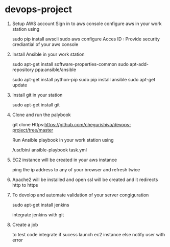 # devops-project
1. Setup AWS account
   Sign in to aws console
   configure aws in your work station using

   sudo pip install awscli
   sudo aws configure
   Acces ID : Provide security crediantial of your aws console


2.  Install Ansible in your work station

    sudo apt-get install software-properties-common
    sudo apt-add-repository ppa:ansible/ansible

    sudo apt-get install python-pip
    sudo pip install ansible
    sudo apt-get update

3. Install git in your station

   sudo apt-get install git


4.  Clone and run the palybook

    git clone Https:https://github.com/chegurishiva/devops-project/tree/master

    Run Ansible playbook in your work station using

    /usr/bin/ ansible-playbook task.yml

5. EC2 instance will be created in your aws instance

   ping the ip address to any of your browser and refresh twice

6. Apache2 will be installed and open ssl will be created and it redirects http to https


7. To devolop and automate validation of your server congiguration
   
   sudo apt-get install jenkins

   integrate jenkins with git

8. Create a job 

   to test code integrate if sucess launch ec2 instance else notify user with error 


